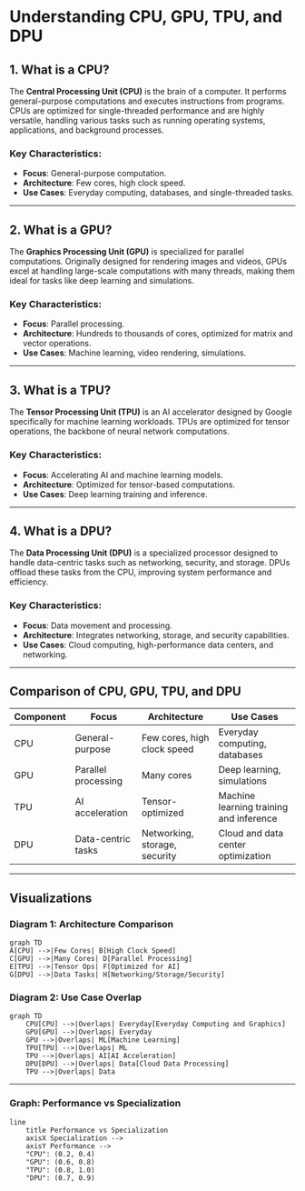 # Understanding CPU, GPU, TPU, and DPU

## 1. **What is a CPU?**
The **Central Processing Unit (CPU)** is the brain of a computer. It performs general-purpose computations and executes instructions from programs. CPUs are optimized for single-threaded performance and are highly versatile, handling various tasks such as running operating systems, applications, and background processes.

### Key Characteristics:
- **Focus**: General-purpose computation.
- **Architecture**: Few cores, high clock speed.
- **Use Cases**: Everyday computing, databases, and single-threaded tasks.

---

## 2. **What is a GPU?**
The **Graphics Processing Unit (GPU)** is specialized for parallel computations. Originally designed for rendering images and videos, GPUs excel at handling large-scale computations with many threads, making them ideal for tasks like deep learning and simulations.

### Key Characteristics:
- **Focus**: Parallel processing.
- **Architecture**: Hundreds to thousands of cores, optimized for matrix and vector operations.
- **Use Cases**: Machine learning, video rendering, simulations.

---

## 3. **What is a TPU?**
The **Tensor Processing Unit (TPU)** is an AI accelerator designed by Google specifically for machine learning workloads. TPUs are optimized for tensor operations, the backbone of neural network computations.

### Key Characteristics:
- **Focus**: Accelerating AI and machine learning models.
- **Architecture**: Optimized for tensor-based computations.
- **Use Cases**: Deep learning training and inference.

---

## 4. **What is a DPU?**
The **Data Processing Unit (DPU)** is a specialized processor designed to handle data-centric tasks such as networking, security, and storage. DPUs offload these tasks from the CPU, improving system performance and efficiency.

### Key Characteristics:
- **Focus**: Data movement and processing.
- **Architecture**: Integrates networking, storage, and security capabilities.
- **Use Cases**: Cloud computing, high-performance data centers, and networking.

---

## Comparison of CPU, GPU, TPU, and DPU

| Component | Focus                 | Architecture                | Use Cases                                |
|-----------|-----------------------|-----------------------------|------------------------------------------|
| CPU       | General-purpose       | Few cores, high clock speed | Everyday computing, databases            |
| GPU       | Parallel processing   | Many cores                  | Deep learning, simulations               |
| TPU       | AI acceleration       | Tensor-optimized            | Machine learning training and inference  |
| DPU       | Data-centric tasks    | Networking, storage, security | Cloud and data center optimization       |

---

## Visualizations

### Diagram 1: Architecture Comparison
```mermaid
graph TD
A[CPU] -->|Few Cores| B[High Clock Speed]
C[GPU] -->|Many Cores| D[Parallel Processing]
E[TPU] -->|Tensor Ops| F[Optimized for AI]
G[DPU] -->|Data Tasks| H[Networking/Storage/Security]
```

### Diagram 2: Use Case Overlap
```mermaid
graph TD
    CPU[CPU] -->|Overlaps| Everyday[Everyday Computing and Graphics]
    GPU[GPU] -->|Overlaps| Everyday
    GPU -->|Overlaps| ML[Machine Learning]
    TPU[TPU] -->|Overlaps| ML
    TPU -->|Overlaps| AI[AI Acceleration]
    DPU[DPU] -->|Overlaps| Data[Cloud Data Processing]
    TPU -->|Overlaps| Data

```

---

### Graph: Performance vs Specialization
```mermaid
line
    title Performance vs Specialization
    axisX Specialization -->
    axisY Performance -->
    "CPU": (0.2, 0.4)
    "GPU": (0.6, 0.8)
    "TPU": (0.8, 1.0)
    "DPU": (0.7, 0.9)

